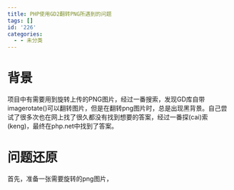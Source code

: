 ```yaml
---
title: PHP使用GD2翻转PNG所遇到的问题
tags: []
id: '226'
categories:
  - - 未分类
---
```




# 背景

项目中有需要用到旋转上传的PNG图片，经过一番搜索，发现GD库自带imagerotate()可以翻转图片，但是在翻转png图片时，总是出现黑背景。自己尝试了很多次也在网上找了很久都没有找到想要的答案，经过一番探(cai)索(keng)，最终在php.net中找到了答案。

# 问题还原

首先，准备一张需要旋转的png图片，